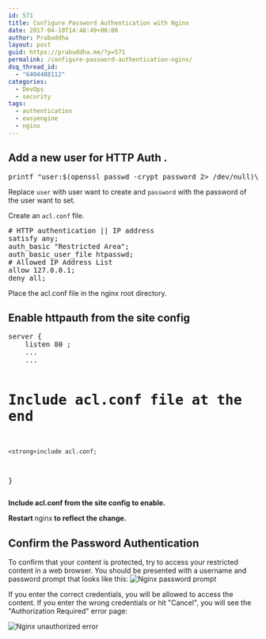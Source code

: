 ```yaml
---
id: 571
title: Configure Password Authentication with Nginx
date: 2017-04-10T14:48:49+00:00
author: Prabuddha
layout: post
guid: https://prabuddha.me/?p=571
permalink: /configure-password-authentication-nginx/
dsq_thread_id:
  - "6404488112"
categories:
  - DevOps
  - security
tags:
  - authentication
  - easyengine
  - nginx
---
```

<h2>Add a new user for HTTP Auth .</h2>
<pre>printf "user:$(openssl passwd -crypt password 2&gt; /dev/null)\n" &gt; /etc/nginx/htpasswd</pre>
Replace <code>user</code> with user want to create and <code>password</code> with the password of the user want to set.

Create an <code>acl.conf</code> file.
<pre># HTTP authentication || IP address
satisfy any;
auth_basic "Restricted Area";
auth_basic_user_file htpasswd;
# Allowed IP Address List
allow 127.0.0.1;
deny all;</pre>
Place the acl.conf file in the nginx root directory.
<h2>Enable httpauth from the site config</h2>
<pre class="code-pre ">server {
    listen 80 ;
    ... 
    ...

# Include acl.conf file at the end
    <strong>include acl.conf;
</strong>}
</pre>
<strong>Include acl.conf from the site config to enable.</strong>

<strong>Restart </strong>nginx<strong> to reflect the change.</strong>
<h2 id="confirm-the-password-authentication">Confirm the Password Authentication</h2>
To confirm that your content is protected, try to access your restricted content in a web browser. You should be presented with a username and password prompt that looks like this:

<img class="aligncenter" src="https://assets.digitalocean.com/articles/nginx_password_1404/password_prompt.png" alt="Nginx password prompt" />

If you enter the correct credentials, you will be allowed to access the content. If you enter the wrong credentials or hit "Cancel", you will see the "Authorization Required" error page:

<img class="aligncenter" src="https://assets.digitalocean.com/articles/nginx_password_1404/unauthorized_error.png" alt="Nginx unauthorized error" />